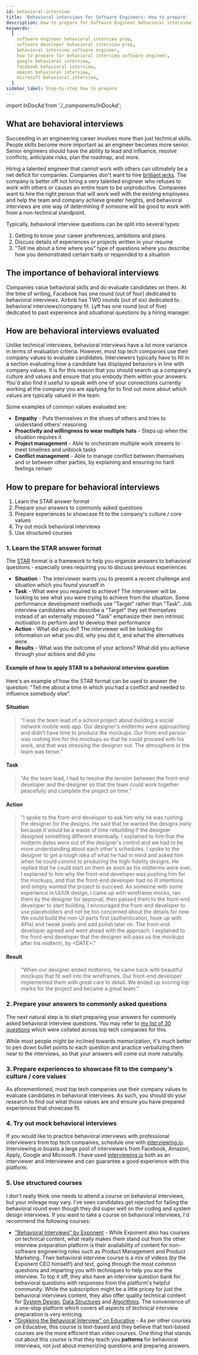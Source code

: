 ```yaml
---
id: behavioral-interview
title: 'Behavioral interviews for Software Engineers: How to prepare'
description: How to prepare for Software Engineer behavioral interviews
keywords:
  [
    software engineer behavioral interview prep,
    software developer behavioral interview prep,
    behavioral interview software engineer,
    how to prepare for behavioral interview software engineer,
    google behavioral interview,
    facebook behavioral interview,
    amazon behavioral interview,
    microsoft behavioral interview,
  ]
sidebar_label: Step-by-step how to prepare
---
```


<head>
  <meta property="og:image" content="https://www.techinterviewhandbook.org/social/behavioral-interview.png" />
</head>

import InDocAd from './\_components/InDocAd';

## What are behavioral interviews

Succeeding in an engineering career involves more than just technical skills. People skills become more important as an engineer becomes more senior. Senior engineers should have the ability to lead and influence, resolve conflicts, anticipate risks, plan the roadmap, and more.

Hiring a talented engineer that cannot work with others can ultimately be a net deficit for companies. Companies don't want to hire [brilliant jerks](http://www.brendangregg.com/blog/2017-11-13/brilliant-jerks.html). The company is better off not hiring a very talented engineer who refuses to work with others or causes an entire team to be unproductive. Companies want to hire the right person that will work well with the existing employees and help the team and company achieve greater heights, and behavioral interviews are one way of determining if someone will be good to work with from a non-technical standpoint.

Typically, behavioral interview questions can be split into several types:

1. Getting to know your career preferences, ambitions and plans
1. Discuss details of experiences or projects written in your resume
1. "Tell me about a time where you" type of questions where you describe how you demonstrated certain traits or responded to a situation

## The importance of behavioral interviews

Companies value behavioral skills and do evaluate candidates on them. At the time of writing, Facebook has one round (out of four) dedicated to behavioral interviews. Airbnb has TWO rounds (out of six) dedicated to behavioral interviews/company fit. Lyft has one round (out of five) dedicated to past experience and situational questions by a hiring manager.

## How are behavioral interviews evaluated

Unlike technical interviews, behavioral interviews have a lot more variance in terms of evaluation criteria. However, most top tech companies use their company values to evaluate candidates. Interviewers typically have to fill in a section evaluating how a candidate has displayed behaviors in line with company values. It is for this reason that you should search up a company's culture and values and ensure that you embody them within your answers. You'd also find it useful to speak with one of your connections currently working at the company you are applying for to find out more about which values are typically valued in the team.

Some examples of common values evaluated are:

- **Empathy** - Puts themselves in the shoes of others and tries to understand others' reasoning
- **Proactivity and willingness to wear multiple hats** - Steps up when the situation requires it
- **Project management** - Able to orchestrate multiple work streams to meet timelines and unblock tasks
- **Conflict management** - Able to manage conflict between themselves and or between other parties, by explaining and ensuring no hard feelings remain

<InDocAd />

## How to prepare for behavioral interviews

1. Learn the STAR answer format
1. Prepare your answers to commonly asked questions
1. Prepare experiences to showcase fit to the company's culture / core values
1. Try out mock behavioral interviews
1. Use structured courses

### 1. Learn the STAR answer format

The [STAR](https://en.wikipedia.org/wiki/Situation,_task,_action,_result) format is a framework to help you organize answers to behavioral questions - especially ones requiring you to discuss previous experiences

- **Situation** - The interviewer wants you to present a recent challenge and situation which you found yourself in
- **Task** - What were you required to achieve? The interviewer will be looking to see what you were trying to achieve from the situation. Some performance development methods use "Target" rather than "Task". Job interview candidates who describe a "Target" they set themselves instead of an externally imposed "Task" emphasize their own intrinsic motivation to perform and to develop their performance
- **Action** - What did you do? The interviewer will be looking for information on what you did, why you did it, and what the alternatives were
- **Results** - What was the outcome of your actions? What did you achieve through your actions and did you

#### Example of how to apply STAR to a behavioral interview question

Here's an example of how the STAR format can be used to answer the question: "Tell me about a time in which you had a conflict and needed to influence somebody else".

#### Situation​

> "I was the team lead of a school project about building a social network mobile web app. Our designer's midterms were approaching and didn't have time to produce the mockups. Our front-end person was rushing him for the mockups so that he could proceed with his work, and that was stressing the designer out. The atmosphere in the team was tense."

#### Task​

> "As the team lead, I had to resolve the tension between the front-end developer and the designer so that the team could work together peacefully and complete the project on time."

#### Action​

> "I spoke to the front-end developer to ask him why he was rushing the designer for the designs. He said that he wanted the designs early because it would be a waste of time rebuilding if the designer designed something different eventually. I explained to him that the midterm dates were out of the designer's control and we had to be more understanding about each other's schedules. I spoke to the designer to get a rough idea of what he had in mind and asked him when he could commit to producing the high-fidelity designs. He replied that he could start on them as soon as his midterms were over. I explained to him why the front-end developer was pushing him for the mockups, and that the front-end developer had no ill intentions and simply wanted the project to succeed. As someone with some experience in UI/UX design, I came up with wireframe mocks, ran them by the designer for approval, then passed them to the front-end developer to start building. I encouraged the front-end developer to use placeholders and not be too concerned about the details for now. We could build the non-UI parts first (authentication, hook up with APIs) and tweak pixels and add polish later on. The front-end developer agreed and went ahead with the approach. I explained to the front-end developer that the designer will pass us the mockups after his midterm, by &lt;DATE&gt;."

#### Result​

> "When our designer ended midterms, he came back with beautiful mockups that fit well into the wireframes. Our front-end developer implemented them with great care to detail. We ended up scoring top marks for the project and became a great team."

### 2. Prepare your answers to commonly asked questions

The next natural step is to start preparing your answers for commonly asked behavioral interview questions. You may refer to [my list of 30 questions](./behavioral-interview-questions.md) which were collated across top tech companies for this.

While most people might be inclined towards memorization, it's much better to pen down bullet points to each question and practice verbalizing them near to the interviews, so that your answers will come out more naturally.

### 3. Prepare experiences to showcase fit to the company's culture / core values

As aforementioned, most top tech companies use their company values to evaluate candidates in behavioral interviews. As such, you should do your research to find out what those values are and ensure you have prepared experiences that showcase fit.

### 4. Try out mock behavioral interviews

If you would like to practice behavioral interviews with professional interviewers from top tech companies, schedule one with [interviewing.io](https://iio.sh/r/DMCa). Interviewing.io boasts a large pool of interviewers from Facebook, Amazon, Apply, Google and Microsoft. I have used [interviewing.io](https://iio.sh/r/DMCa) both as an interviewer and interviewee and can guarantee a good experience with this platform.

### 5. Use structured courses

I don't really think one needs to attend a course on behavioral interviews, but your mileage may vary. I've seen candidates get rejected for failing the behavioral round even though they did super well on the coding and system design interviews. If you want to take a course on behavioral interviews, I'd recommend the following courses:

- ["Behavioral Interviews" by Exponent](https://www.tryexponent.com/courses/behavioral?ref=techinterviewhandbook) - While Exponent also has courses on technical content, what really makes them stand out from the other interview preparation platform is their availability of content for non-software engineering roles such as Product Management and Product Marketing. Their behavioral interview course is a mix of videos (by the Exponent CEO himself!) and text, going through the most common questions and imparting you with techniques to help you ace the interview. To top it off, they also have an interview question bank for behavioral questions with responses from the platform's helpful community. While the subscription might be a little pricey for just the behavioral interviews content, they also offer quality technical content for [System Design](https://www.tryexponent.com/courses/system-design-interview?ref=techinterviewhandbook), [Data Structures](https://www.tryexponent.com/courses/swe-practice?ref=techinterviewhandbook) and [Algorithms](https://www.tryexponent.com/courses/algorithms?ref=techinterviewhandbook). The convenience of a one-stop platform which covers all aspects of technical interview preparation is very enticing.
- ["Grokking the Behavioral Interview" on Educative](https://www.educative.io/courses/grokking-the-behavioral-interview?aff=x23W) - As per other courses on Educative, this course is text-based and they believe that text-based courses are the more efficient than video courses. One thing that stands out about this course is that they teach you **patterns** for behavioral interviews, not just about memorizing questions and preparing answers.
